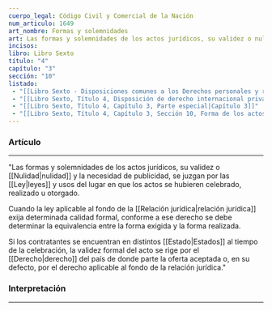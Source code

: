 ```yaml
---
cuerpo_legal: Código Civil y Comercial de la Nación
num_articulo: 1649
art_nombre: Formas y solemnidades
art: Las formas y solemnidades de los actos jurídicos, su validez o nulidad y la necesidad de publicidad, se juzgan por las leyes y usos del lugar en que los actos se hubieren celebrado, realizado u otorgado.  Cuando la ley aplicable al fondo de la relación jurídica exija determinada calidad formal, conforme a ese derecho se debe determinar la equivalencia entre la forma exigida y la forma realizada.  Si los contratantes se encuentran en distintos Estados al tiempo de la celebración, la validez formal del acto se rige por el derecho del país de donde parte la oferta aceptada o, en su defecto, por el derecho aplicable al fondo de la relación jurídica.
incisos: 
libro: Libro Sexto
título: "4"
capítulo: "3"
sección: "10"
listado:
 - "[[Libro Sexto - Disposiciones comunes a los Derechos personales y reales|Libro Sexto]]"
 - "[[Libro Sexto, Título 4, Disposición de derecho internacional privado|Título 4]]"
 - "[[Libro Sexto, Título 4, Capítulo 3, Parte especial|Capítulo 3]]"
 - "[[Libro Sexto, Título 4, Capítulo 3, Sección 10, Forma de los actos jurídicos|Sección 10]]"
---
```

### Artículo
---
"Las formas y solemnidades de los actos jurídicos, su validez o [[Nulidad|nulidad]] y la necesidad de publicidad, se juzgan por las [[Ley|leyes]] y usos del lugar en que los actos se hubieren celebrado, realizado u otorgado.  

Cuando la ley aplicable al fondo de la [[Relación jurídica|relación jurídica]] exija determinada calidad formal, conforme a ese derecho se debe determinar la equivalencia entre la forma exigida y la forma realizada.  

Si los contratantes se encuentran en distintos [[Estado|Estados]] al tiempo de la celebración, la validez formal del acto se rige por el [[Derecho|derecho]] del país de donde parte la oferta aceptada o, en su defecto, por el derecho aplicable al fondo de la relación jurídica."


### Interpretación
---
